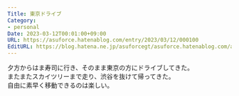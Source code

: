 ```yaml
---
Title: 東京ドライブ
Category:
- personal
Date: 2023-03-12T00:01:00+09:00
URL: https://asuforce.hatenablog.com/entry/2023/03/12/000100
EditURL: https://blog.hatena.ne.jp/asuforcegt/asuforce.hatenablog.com/atom/entry/4207112889971304252
---
```


夕方からはま寿司に行き、そのまま東京の方にドライブしてきた。  
またまたスカイツリーまで走り、渋谷を抜けて帰ってきた。  
自由に素早く移動できるのは楽しい。

